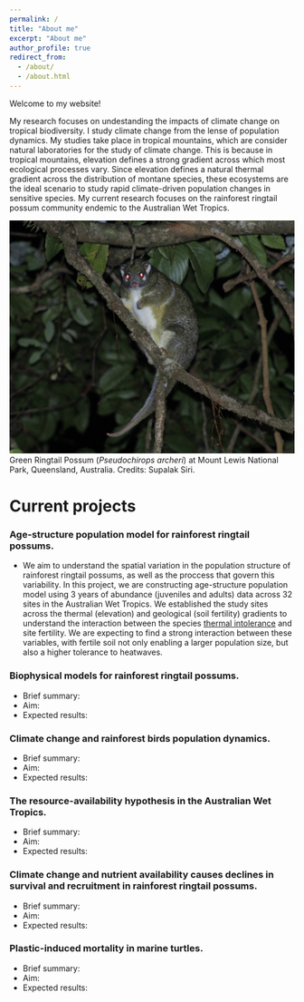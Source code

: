 ```yaml
---
permalink: /
title: "About me"
excerpt: "About me"
author_profile: true
redirect_from: 
  - /about/
  - /about.html
---
```

Welcome to my website!

My research focuses on undestanding the impacts of climate change on tropical biodiversity. I study climate change from the lense of population dynamics. My studies take place in tropical mountains, which are consider natural laboratories for the study of climate change. This is because in tropical mountains, elevation defines a strong gradient across which most ecological processes vary. Since elevation defines a natural thermal gradient across the distribution of montane species, these ecosystems are the ideal scenario to study rapid climate-driven population changes in sensitive species.
My current research focuses on the rainforest ringtail possum community endemic to the Australian Wet Tropics.


![Green Ringtail Possum](https://github.com/AlejandroFuentePinero/alejandrofuentepinero.github.io/blob/master/images/_MG_3336.JPG?raw=true)
Green Ringtail Possum (*Pseudochirops archeri*) at Mount Lewis National Park, Queensland, Australia. Credits: Supalak Siri.

# Current projects

### Age-structure population model for rainforest ringtail possums.
* We aim to understand the spatial variation in the population structure of rainforest ringtail possums, as well as the proccess that govern this variability. In this project, we are constructing age-structure population model using 3 years of abundance (juveniles and adults) data across 32 sites in the Australian Wet Tropics. We established the study sites across the thermal (elevation) and geological (soil fertility) gradients to understand the interaction between the species [thermal intolerance](https://link.springer.com/article/10.1007/s00442-011-2146-2) and site fertility. We are expecting to find a strong interaction between these variables, with fertile soil not only enabling a larger population size, but also a higher tolerance to heatwaves.


### Biophysical models for rainforest ringtail possums.
* Brief summary:
* Aim:
* Expected results:
### Climate change and rainforest birds population dynamics.
* Brief summary:
* Aim:
* Expected results:
### The resource-availability hypothesis in the Australian Wet Tropics.
* Brief summary:
* Aim:
* Expected results:
### Climate change and nutrient availability causes declines in survival and recruitment in rainforest ringtail possums.
* Brief summary:
* Aim:
* Expected results:
### Plastic-induced mortality in marine turtles.
* Brief summary:
* Aim:
* Expected results:

